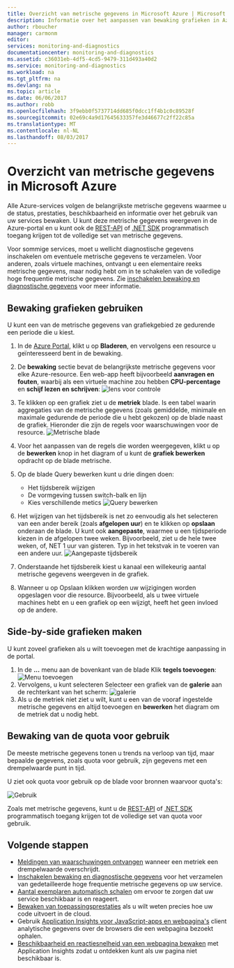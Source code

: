 ```yaml
---
title: Overzicht van metrische gegevens in Microsoft Azure | Microsoft Docs
description: Informatie over het aanpassen van bewaking grafieken in Azure.
author: rboucher
manager: carmonm
editor: 
services: monitoring-and-diagnostics
documentationcenter: monitoring-and-diagnostics
ms.assetid: c36031eb-4df5-4cd5-9479-311d493a40d2
ms.service: monitoring-and-diagnostics
ms.workload: na
ms.tgt_pltfrm: na
ms.devlang: na
ms.topic: article
ms.date: 06/06/2017
ms.author: robb
ms.openlocfilehash: 3f9ebb0f5737714dd685f0dcc1ff4b1c0c89528f
ms.sourcegitcommit: 02e69c4a9d17645633357fe3d46677c2ff22c85a
ms.translationtype: MT
ms.contentlocale: nl-NL
ms.lasthandoff: 08/03/2017
---
```

# <a name="overview-of-metrics-in-microsoft-azure"></a>Overzicht van metrische gegevens in Microsoft Azure
Alle Azure-services volgen de belangrijkste metrische gegevens waarmee u de status, prestaties, beschikbaarheid en informatie over het gebruik van uw services bewaken. U kunt deze metrische gegevens weergeven in de Azure-portal en u kunt ook de [REST-API](https://msdn.microsoft.com/library/azure/dn931930.aspx) of [.NET SDK](http://www.nuget.org/packages/Microsoft.Azure.Management.Monitor) programmatisch toegang krijgen tot de volledige set van metrische gegevens.

Voor sommige services, moet u wellicht diagnostische gegevens inschakelen om eventuele metrische gegevens te verzamelen. Voor anderen, zoals virtuele machines, ontvangt u een elementaire reeks metrische gegevens, maar nodig hebt om in te schakelen van de volledige hoge frequentie metrische gegevens. Zie [inschakelen bewaking en diagnostische gegevens](insights-how-to-use-diagnostics.md) voor meer informatie.

## <a name="using-monitoring-charts"></a>Bewaking grafieken gebruiken
U kunt een van de metrische gegevens van grafiekgebied ze gedurende een periode die u kiest.

1. In de [Azure Portal](https://portal.azure.com/), klikt u op **Bladeren**, en vervolgens een resource u geïnteresseerd bent in de bewaking.
2. De **bewaking** sectie bevat de belangrijkste metrische gegevens voor elke Azure-resource. Een web-app heeft bijvoorbeeld **aanvragen en fouten**, waarbij als een virtuele machine zou hebben **CPU-percentage** en **schijf lezen en schrijven**: ![lens voor controle](./media/insights-how-to-customize-monitoring/Insights_MonitoringChart.png)
3. Te klikken op een grafiek ziet u de **metriek** blade. Is een tabel waarin aggregaties van de metrische gegevens (zoals gemiddelde, minimale en maximale gedurende de periode die u hebt gekozen) op de blade naast de grafiek. Hieronder die zijn de regels voor waarschuwingen voor de resource.
    ![Metrische blade](./media/insights-how-to-customize-monitoring/Insights_MetricBlade.png)
4. Voor het aanpassen van de regels die worden weergegeven, klikt u op de **bewerken** knop in het diagram of u kunt de **grafiek bewerken** opdracht op de blade metrische.
5. Op de blade Query bewerken kunt u drie dingen doen:
   
   * Het tijdsbereik wijzigen
   * De vormgeving tussen switch-balk en lijn
   * Kies verschillende metics ![Query bewerken](./media/insights-how-to-customize-monitoring/Insights_EditQuery.png)
6. Het wijzigen van het tijdsbereik is net zo eenvoudig als het selecteren van een ander bereik (zoals **afgelopen uur**) en te klikken op **opslaan** onderaan de blade. U kunt ook **aangepaste**, waarmee u een tijdsperiode kiezen in de afgelopen twee weken. Bijvoorbeeld, ziet u de hele twee weken, of, NET 1 uur van gisteren. Typ in het tekstvak in te voeren van een andere uur.
    ![Aangepaste tijdsbereik](./media/insights-how-to-customize-monitoring/Insights_CustomTime.png)
7. Onderstaande het tijdsbereik kiest u kanaal een willekeurig aantal metrische gegevens weergeven in de grafiek.
8. Wanneer u op Opslaan klikken worden uw wijzigingen worden opgeslagen voor die resource. Bijvoorbeeld, als u twee virtuele machines hebt en u een grafiek op een wijzigt, heeft het geen invloed op de andere.

## <a name="creating-side-by-side-charts"></a>Side-by-side grafieken maken
U kunt zoveel grafieken als u wilt toevoegen met de krachtige aanpassing in de portal.

1. In de **...**  menu aan de bovenkant van de blade Klik **tegels toevoegen**:  
    ![Menu toevoegen](./media/insights-how-to-customize-monitoring/Insights_AddMenu.png)
2. Vervolgens, u kunt selecteren Selecteer een grafiek van de **galerie** aan de rechterkant van het scherm: ![galerie](./media/insights-how-to-customize-monitoring/Insights_Gallery.png)
3. Als u de metriek niet ziet u wilt, kunt u een van de vooraf ingestelde metrische gegevens en altijd toevoegen en **bewerken** het diagram om de metriek dat u nodig hebt.

## <a name="monitoring-usage-quotas"></a>Bewaking van de quota voor gebruik
De meeste metrische gegevens tonen u trends na verloop van tijd, maar bepaalde gegevens, zoals quota voor gebruik, zijn gegevens met een drempelwaarde punt in tijd.

U ziet ook quota voor gebruik op de blade voor bronnen waarvoor quota's:

![Gebruik](./media/insights-how-to-customize-monitoring/Insights_UsageChart.png)

Zoals met metrische gegevens, kunt u de [REST-API](https://msdn.microsoft.com/library/azure/dn931963.aspx) of [.NET SDK](http://www.nuget.org/packages/Microsoft.Azure.Management.Monitor) programmatisch toegang krijgen tot de volledige set van quota voor gebruik.

## <a name="next-steps"></a>Volgende stappen
* [Meldingen van waarschuwingen ontvangen](insights-receive-alert-notifications.md) wanneer een metriek een drempelwaarde overschrijdt.
* [Inschakelen bewaking en diagnostische gegevens](insights-how-to-use-diagnostics.md) voor het verzamelen van gedetailleerde hoge frequentie metrische gegevens op uw service.
* [Aantal exemplaren automatisch schalen](insights-how-to-scale.md) om ervoor te zorgen dat uw service beschikbaar is en reageert.
* [Bewaken van toepassingsprestaties](../application-insights/app-insights-azure-web-apps.md) als u wilt weten precies hoe uw code uitvoert in de cloud.
* Gebruik [Application Insights voor JavaScript-apps en webpagina's](../application-insights/app-insights-web-track-usage.md) client analytische gegevens over de browsers die een webpagina bezoekt ophalen.
* [Beschikbaarheid en reactiesnelheid van een webpagina bewaken](../application-insights/app-insights-monitor-web-app-availability.md) met Application Insights zodat u ontdekken kunt als uw pagina niet beschikbaar is.


